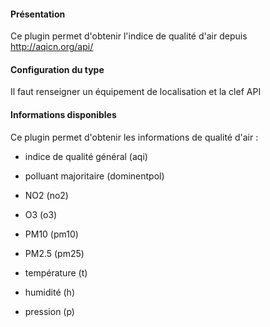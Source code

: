 #### Présentation

Ce plugin permet d'obtenir l'indice de qualité d'air depuis http://aqicn.org/api/

#### Configuration du type

Il faut renseigner un équipement de localisation et la clef API

#### Informations disponibles

Ce plugin permet d'obtenir les informations de qualité d'air :

* indice de qualité général (aqi)

* polluant majoritaire (dominentpol)

* NO2 (no2)

* O3 (o3)

* PM10 (pm10)

* PM2.5 (pm25)

* température (t)

* humidité (h)

* pression (p)
